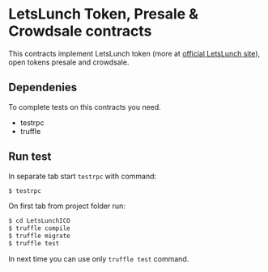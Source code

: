 # LetsLunch Token, Presale & Crowdsale contracts

This contracts implement LetsLunch token (more at [official LetsLunch site](https://letslunch.ai)), open tokens presale and crowdsale.

## Dependenies
To complete tests on this contracts you need.

* testrpc
* truffle

## Run test
In separate tab start `testrpc` with command:
```sh
$ testrpc
```

On first tab from project folder run:
```sh
$ cd LetsLunchICO
$ truffle compile
$ truffle migrate
$ truffle test
```

In next time you can use only `truffle test` command.